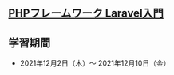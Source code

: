 ## [PHPフレームワーク Laravel入門](https://www.amazon.co.jp/PHP%E3%83%95%E3%83%AC%E3%83%BC%E3%83%A0%E3%83%AF%E3%83%BC%E3%82%AF-Laravel%E5%85%A5%E9%96%80-%E6%8E%8C%E7%94%B0%E6%B4%A5%E8%80%B6%E4%B9%83-ebook/dp/B07CLLW4MX/ref=sr_1_2?__mk_ja_JP=%E3%82%AB%E3%82%BF%E3%82%AB%E3%83%8A&keywords=laravel&qid=1569648578&sr=8-2)

## 学習期間
- 2021年12月2日（木）〜 2021年12月10日（金）

